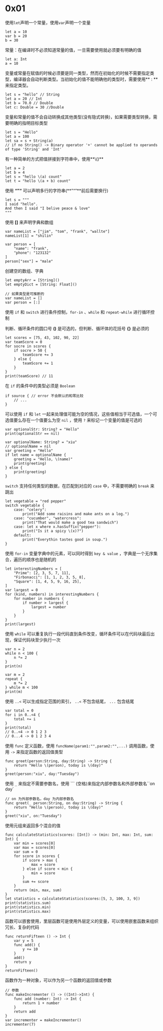 # 0x01

使用`let`声明一个常量，使用`var`声明一个变量

```
let a = 10
var b = 20
b = 30
```

常量：在编译时不必须知道常量的值，一旦需要使用就必须要有明确的值

```
let a: Int
a = 10
```

变量或常量在赋值的时候必须要是同一类型，然而在初始化的时候不需要指定类型，编译器会自动判断类型。当初始化的值不能明确他的类型时，需要使用** : **来指定类型。

```
let s = "hello" // String
let a = 20 // Int
let b = 70.0 // Double
let c: Double = 30 //Double
```

变量和常量的值不会自动转换成其他类型\(没有隐式转换\)，如果需要类型转换，需要明确的指明目标类型

```
let s = "Hello"
let a = 100
let sa = s + String(a)
// if no String() -> Binary operator '+' cannot be applied to operands of type 'String' and 'Int'
```

有一种简单的方式把值拼接到字符串中，使用**\\(\)**

```
let a = 2
let b = 4
let s = "hello \(a) count"
let t = "hello \(a + b) count"
```

使用 **“”“** 可以声明多行的字符串\(**”“”**前后需要换行\)

```
let s = """
I said "hello".
And then I said "I belive peace & love" 
"""
```

使用 **\[\]** 来声明字典和数组

```
var nameList = ["jim", "tom", "frank", "wallte"]
nameList[1] = "shilin"

var person = [
    "name": "frank",
    "phone": "123132"
]
person["sex"] = "male"
```

创建空的数组、字典

```
let emptyArr = [String]()
let emptyDict = [String: Float]()

// 如果类型是可推断的
var nameList = []
var person = [:]
```

使用 `if` 和  `switch` 进行条件控制，`for-in` 、`while` 和 `repeat-while` 进行循环控制

判断、循环条件的圆口号 **\(\)** 是可选的，但判断、循环体的花括号 **{}** 是必须的

```
let scores = [75, 43, 102, 90, 22]
var teamScore = 0
for socre in scores {
    if socre > 50 {
        teamScore += 3
    } else {
        teamScore += 1
    }
}
print(teamScore) // 11
```

在 `if` 的条件中的类型必须是 `Boolean`

```
if source { // error 不会默认的和零比较
    // ...
}
```

可以使用 `if` 和 `let` 一起来处理值可能为空的情况，这些值相当于可选值，一个可选值要么存在一个值要么为空 `nil` ，使用 `?` 来标记一个变量的值是可选的

```
var optionalStr: String? = "Hello"
print(optionalStr == nil)

var optionalName: String? = "xiu"
// optionalName = nil
var greeting = "Hello"
if let name = optionalName {
    greeting = "Hello, \(name)"
    print(greeting)
} else {
    print(greeting)
}
```

`switch` 支持任何类型的数据，在匹配到对应的 `case` 中，不需要明确的 `break` 来跳出

```
let vegetable = "red pepper"
switch vegetable {
    case: "celery": 
        print("Add some raisins and make ants on a log.")
    case: "cucumber", "watercress":
        print("That would make a good tea sandwich")
    case: let x where x.hasSuffix("pepper"):
        print("Is it a spicy \(x)?")
    default:
        print("Everythin tastes good in soup.")
}
```

使用 `for-in` 变量字典中的元素，可以同时得到 `key & value` ，字典是一个无序集合，遍历的顺序也是随机的

```
let interestingNumbers = [
    "Prime": [2, 3, 5, 7, 11],
    "Firbonacci": [1, 1, 2, 3, 5, 8],
    "Square": [1, 4, 5, 9, 16, 25],
]
var largest = 0
for (kind, numbers) in interestingNumbers {
    for number in numbers {
        if number > largest {
            largest = number
        }
    }
}
print(largest)
```

使用 `while` 可以重复执行一段代码直到条件改变，循环条件可以在代码块最后出现，保证代码块至少执行一次

```
var n = 2
while n < 100 {
    n *= 2
}
print(n)

var m = 2
repeat {
    m *= 2
} while m < 100
print(m)
```

使用 `..<` 可以生成指定范围的索引， `..<` 不包含结尾， `...` 包含结尾

```
var total = 0
for i in 0..<4 {
    total += i
}
print(total)
// 0..<4 -> 0 1 2 3
// 0...4 -> 0 1 2 3 4
```

使用 `func` 定义函数，使用 `funcName(param1:"",param2:"",...)` 调用函数，使用 `->` 来指定函数的返回值类型

```
func greet(person:String, day:String) -> String {
    return "Hello \(person), today is \(day)"
}
greet(person:"xiu", day:"Tuesday")
```

使用 `_` 来指定不需要参数名，使用 ``` \(空格\)来指定内部参数名和外部参数名``on day\`

```
// on 为外部参数名，day 为内部参数名
func greet(_ person:String, on day:String) -> String {
    return "Hello \(person), today is \(day)"
}
greet("xiu", on:"Tuesday")
```

使用元组来返回多个混合的值

```
func calculateStatistics(scores: [Int]) -> (min: Int, max: Int, sum: Int) {
    var min = scores[0]
    var max = scores[0]
    var sum = 0
    for score in scores {
        if score > max {
            max = score
        } else if score < min {
            min = score
        }
        sum += score
    }
    return (min, max, sum)
}
let statistics = calculateStatistics(scores:[5, 3, 100, 3, 9])
print(statistics.sum)
print(statistics.min)
print(statistics.max)
```

函数可以嵌套使用，里层函数可是使用外层定义的变量，可以使用嵌套函数来组织冗长、复杂的代码

```
func returnFifteen () -> Int {
    var y = 5
    func add() {
        y += 10
    }
    add()
    return y
}
returnFifteen()
```

函数作为一种对象，可以作为另一个函数的返回值或参数

```
// 参数
func makeIncrementer () -> ((Int)->Int) {
    func add (number: Int) -> Int {
        return 1 + number
    }
    return add
}
var incrementer = makeIncrementer()
incrementer(7)
```



